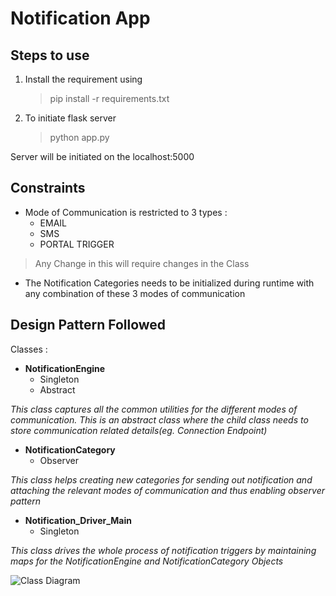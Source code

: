 # Notification App

## Steps to use
1. Install the requirement using 
	>pip install -r requirements.txt
2. To initiate flask server
	>python app.py

Server will be initiated on the localhost:5000

## Constraints
* Mode of Communication is restricted to 3 types :
	* EMAIL
	* SMS
	* PORTAL TRIGGER

> Any Change in this will require changes in the Class

* The Notification Categories needs to be initialized during runtime with any combination of these 3 modes of communication 

## Design Pattern Followed

Classes :

* **NotificationEngine**
	* Singleton
	* Abstract

*This class captures all the common utilities for the different modes of communication. This is an abstract class where the child class needs to store communication related details(eg. Connection Endpoint)*

* **NotificationCategory**
	* Observer 

*This class helps creating new categories for sending out notification and attaching the relevant modes of communication and thus enabling observer pattern*

* **Notification_Driver_Main**
	* Singleton

*This class drives the whole process of notification triggers by maintaining maps for the NotificationEngine and NotificationCategory Objects*


![Class Diagram](https://github.com/Silvercaty/NotificationApp/blob/master/DesignDiagram/NotificationClassStructure.png)
	
